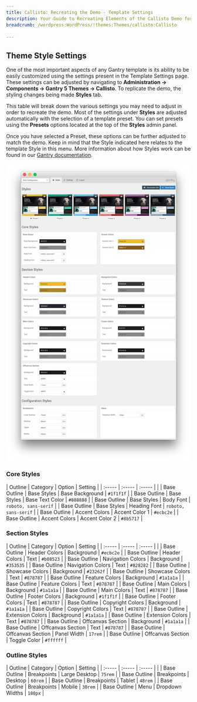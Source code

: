 ```yaml
---
title: Callisto: Recreating the Demo - Template Settings
description: Your Guide to Recreating Elements of the Callisto Demo for WordPress
breadcrumb: /wordpress:WordPress/!themes:Themes/callisto:Callisto

---
```


Theme Style Settings
-----

One of the most important aspects of any Gantry template is its ability to be easily customized using the settings present in the Template Settings page. These settings can be adjusted by navigating to **Administration -> Components -> Gantry 5 Themes -> Callisto**. To replicate the demo, the styling changes being made **Styles** tab.

This table will break down the various settings you may need to adjust in order to recreate the demo. Most of the settings under **Styles** are adjusted automatically with the selection of a template preset. You can set presets using the **Presets** options located at the top of the **Styles** admin panel.

Once you have selected a Preset, these options can be further adjusted to match the demo. Keep in mind that the Style indicated here relates to the template Style in this menu. More information about how Styles work can be found in our [Gantry documentation](http://docs.gantry.org/gantry5/configure/styles).

![Style Settings](assets/style_settings.jpg)

### Core Styles

| Outline      | Category      | Option          | Setting              |
| :-----       | :-----        | :-----          |                      |
| Base Outline | Base Styles   | Base Background | `#1f1f1f`            |
| Base Outline | Base Styles   | Base Text Color | `#888888`            |
| Base Outline | Base Styles   | Body Font       | `roboto, sans-serif` |
| Base Outline | Base Styles   | Heading Font    | `roboto, sans-serif` |
| Base Outline | Accent Colors | Accent Color 1  | `#ecbc2e`            |
| Base Outline | Accent Colors | Accent Color 2  | `#8b5717`            |

### Section Styles

| Outline      | Category          | Option       | Setting   |
| :-----       | :-----            | :-----       |           |
| Base Outline | Header Colors     | Background   | `#ecbc2e` |
| Base Outline | Header Colors     | Text         | `#b08523` |
| Base Outline | Navigation Colors | Background   | `#353535` |
| Base Outline | Navigation Colors | Text         | `#828282` |
| Base Outline | Showcase Colors   | Background   | `#23262f` |
| Base Outline | Showcase Colors   | Text         | `#878787` |
| Base Outline | Feature Colors    | Background   | `#1a1a1a` |
| Base Outline | Feature Colors    | Text         | `#878787` |
| Base Outline | Main Colors       | Background   | `#1a1a1a` |
| Base Outline | Main Colors       | Text         | `#878787` |
| Base Outline | Footer Colors     | Background   | `#1f1f1f` |
| Base Outline | Footer Colors     | Text         | `#878787` |
| Base Outline | Copyright Colors  | Background   | `#1a1a1a` |
| Base Outline | Copyright Colors  | Text         | `#878787` |
| Base Outline | Extension Colors  | Background   | `#1a1a1a` |
| Base Outline | Extension Colors  | Text         | `#878787` |
| Base Outline | Offcanvas Section | Background   | `#1a1a1a` |
| Base Outline | Offcanvas Section | Text         | `#878787` |
| Base Outline | Offcanvas Section | Panel Width  | `17rem`   |
| Base Outline | Offcanvas Section | Toggle Color | `#ffffff` |

### Outline Styles

| Outline      | Category    | Option          | Setting |
| :-----       | :-----      | :-----          |         |
| Base Outline | Breakpoints | Large Desktop   | `75rem` |
| Base Outline | Breakpoints | Desktop         | `60rem` |
| Base Outline | Breakpoints | Tablet          | `48rem` |
| Base Outline | Breakpoints | Mobile          | `30rem` |
| Base Outline | Menu        | Dropdown Widths | `180px` |
